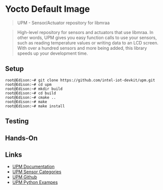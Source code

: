 # Yocto Default Image

> UPM - Sensor/Actuator repository for libmraa

> High-level repository for sensors and actuators that use libmraa. In other words, UPM gives you easy function calls to use your sensors, such as reading temperature values or writing data to an LCD screen. With over a hundred sensors and more being added, this library speeds up your development time.

## Setup

    root@Edison:~# git clone https://github.com/intel-iot-devkit/upm.git
    root@Edison:~# cd upm
    root@Edison:~# mkdir build
    root@Edison:~# cd build
    root@Edison:~# cmake ..
    root@Edison:~# make
    root@Edison:~# make install

## Testing


## Hands-On

## Links

- [UPM Documentation](http://iotdk.intel.com/docs/master/upm/index.html)
- [UPM Sensor Categories](http://iotdk.intel.com/docs/master/upm/modules.html)
- [UPM Github](https://github.com/intel-iot-devkit/upm)
- [UPM Python Exampes](https://github.com/intel-iot-devkit/upm/tree/master/examples/python)
